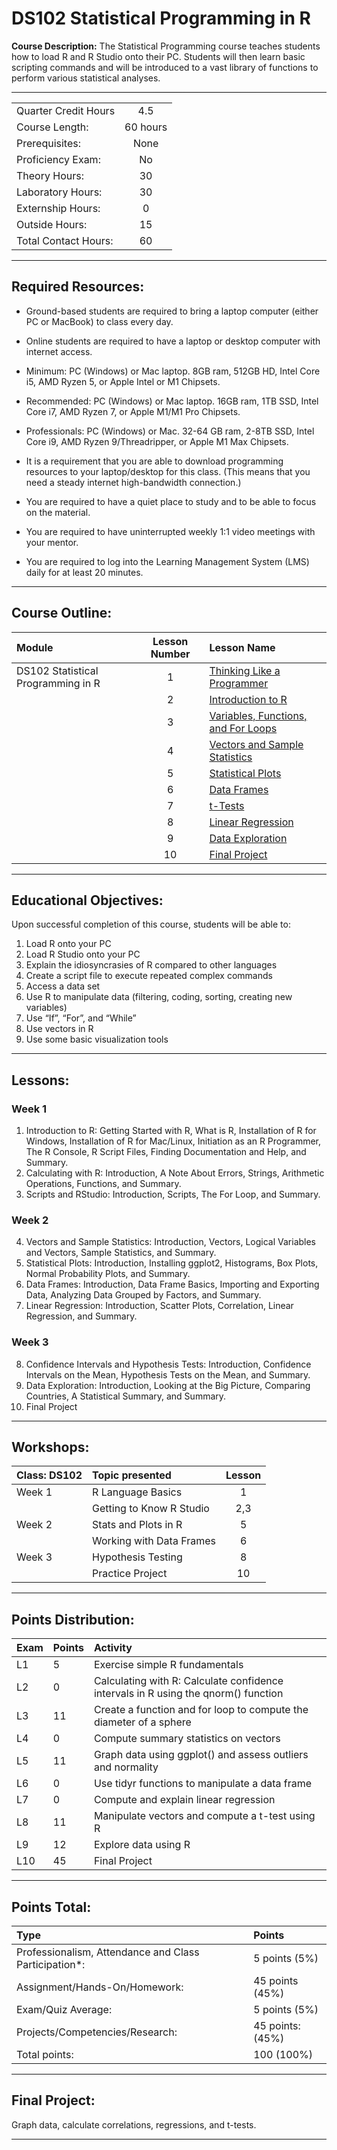 # DS102 Statistical Programming in R

**Course Description:** The Statistical Programming course teaches students how to load R and R Studio onto their PC.  Students will then learn basic scripting commands and will be introduced to a vast library of functions to perform various statistical analyses. 

<hr style="border: 0; height: 1px; background-image: linear-gradient(to right, rgba(0, 0, 0, 0), rgba(0, 0, 0, 0.75), rgba(0, 0, 0, 0));"/>

|                    |     |
|:---                |:---:|
|Quarter Credit Hours| 4.5 |
|Course Length:      | 60 hours|
|Prerequisites:      | None|
|Proficiency Exam:   | No|
|Theory Hours: 	     | 30|
|Laboratory Hours:	 | 30|
|Externship Hours:	 |  0|
|Outside Hours:	     | 15|
|Total Contact Hours:| 60|

<hr style="border: 0; height: 1px; background-image: linear-gradient(to right, rgba(0, 0, 0, 0), rgba(0, 0, 0, 0.75), rgba(0, 0, 0, 0));"/>

## Required Resources: 
- Ground-based students are required to bring a laptop computer (either PC or MacBook) to class every day.  

- Online students are required to have a laptop or desktop computer with internet access.  

- Minimum: PC (Windows) or Mac laptop. 8GB ram, 512GB HD, Intel Core i5,  AMD Ryzen 5, or Apple Intel or M1 Chipsets.

- Recommended: PC (Windows) or Mac laptop. 16GB ram, 1TB SSD, Intel Core i7, AMD Ryzen 7, or Apple M1/M1 Pro Chipsets.

- Professionals: PC (Windows) or Mac. 32-64 GB ram, 2-8TB SSD, Intel Core i9, AMD Ryzen 9/Threadripper, or Apple M1 Max Chipsets.

- It is a requirement that you are able to download programming resources to your laptop/desktop for this class. (This means that you need a steady internet high-bandwidth connection.)

- You are required to have a quiet place to study and to be able to focus on the material.

- You are required to have uninterrupted weekly 1:1 video meetings with your mentor.

- You are required to log into the Learning Management System (LMS) daily for at least 20 minutes.

<hr style="border: 0; height: 1px; background-image: linear-gradient(to right, rgba(0, 0, 0, 0), rgba(0, 0, 0, 0.75), rgba(0, 0, 0, 0));"/>

## Course Outline:

|Module                 |Lesson Number|Lesson Name|
|:---                   |:---:        |:---       |
|DS102 Statistical Programming in R |1   | [Thinking Like a Programmer ](DS102L1.ipynb)  |
|                       |2   | [Introduction to R ](DS102L2.ipynb)                |
|                       |3   | [Variables, Functions, and For Loops ](DS102L3.ipynb)              |
|                       |4   | [Vectors and Sample Statistics ](DS102L4.ipynb)|
|                       |5   | [Statistical Plots ](DS102L5.ipynb)      |
|                       |6   | [Data Frames ](DS102L6.ipynb)        | 
|                       |7   | [t-Tests ](DS102L7.ipynb)       |
|                       |8   | [Linear Regression ](DS102L8.ipynb)   | 
|                       |9   | [Data Exploration ](DS102L9.ipynb)  | 
|                       |10  | [Final Project ](DS102L10.ipynb)         | 

<hr style="border: 0; height: 1px; background-image: linear-gradient(to right, rgba(0, 0, 0, 0), rgba(0, 0, 0, 0.75), rgba(0, 0, 0, 0));"/>

## Educational Objectives:

Upon successful completion of this course, students will be able to:  

1.	Load R onto your PC 
2.	Load R Studio onto your PC
3.	Explain the idiosyncrasies of R compared to other languages
4.	Create a script file to execute repeated complex commands
5.	Access a data set
6.	Use R to manipulate data (filtering, coding, sorting, creating new variables)
7.	Use “If”, “For”, and “While”
8.	Use vectors in R
9.	Use some basic visualization tools

<hr style="border: 0; height: 1px; background-image: linear-gradient(to right, rgba(0, 0, 0, 0), rgba(0, 0, 0, 0.75), rgba(0, 0, 0, 0));"/>

## Lessons:
### Week 1
1.	Introduction to R: Getting Started with R, What is R, Installation of R for Windows, Installation of R for Mac/Linux, Initiation as an R Programmer, The R Console, R Script Files, Finding Documentation and Help, and Summary.  
2.	Calculating with R: Introduction, A Note About Errors, Strings, Arithmetic Operations, Functions, and Summary. 
3.	Scripts and RStudio: Introduction, Scripts, The For Loop, and Summary. 

### Week 2
4.	Vectors and Sample Statistics: Introduction, Vectors, Logical Variables and Vectors, Sample Statistics, and Summary. 
5.	Statistical Plots: Introduction, Installing ggplot2, Histograms, Box Plots, Normal Probability Plots, and Summary. 
6.	Data Frames: Introduction, Data Frame Basics, Importing and Exporting Data, Analyzing Data Grouped by Factors, and Summary.  
7.	Linear Regression: Introduction, Scatter Plots, Correlation, Linear Regression, and Summary.

### Week 3
8.	Confidence Intervals and Hypothesis Tests: Introduction, Confidence Intervals on the Mean, Hypothesis Tests on the Mean, and Summary.
9.	Data Exploration: Introduction, Looking at the Big Picture, Comparing Countries, A Statistical Summary, and Summary.
10.	Final Project 

<hr style="border: 0; height: 1px; background-image: linear-gradient(to right, rgba(0, 0, 0, 0), rgba(0, 0, 0, 0.75), rgba(0, 0, 0, 0));"/>

## Workshops:

|Class: DS102      |Topic presented           |Lesson|
|:---              |:---                      |:---: |
|Week 1            | R Language Basics        | 1    |
|                  | Getting to Know R Studio | 2,3  |
|Week 2            | Stats and Plots in R     | 5    |
|                  | Working with Data Frames | 6    |
|Week 3            | Hypothesis Testing       | 8    |
|                  | Practice Project         | 10   |

<hr style="border: 0; height: 1px; background-image: linear-gradient(to right, rgba(0, 0, 0, 0), rgba(0, 0, 0, 0.75), rgba(0, 0, 0, 0));"/>

## Points Distribution:
|Exam |Points|Activity|
|:--- |:---  |:---    |	
|L1|5| Exercise simple R fundamentals|
|L2|0|Calculating with R:  Calculate confidence intervals in R using the qnorm() function|
|L3|11|Create a function and for loop to compute the diameter of a sphere|
|L4|0|Compute summary statistics on vectors|
|L5|11|Graph data using ggplot() and assess outliers and normality|
|L6|0|Use tidyr functions to manipulate a data frame|
|L7|0|Compute and explain linear regression|
|L8|11|Manipulate vectors and compute a t-test using R|
|L9|12|Explore data using R|
|L10|45|Final Project|

<hr style="border: 0; height: 1px; background-image: linear-gradient(to right, rgba(0, 0, 0, 0), rgba(0, 0, 0, 0.75), rgba(0, 0, 0, 0));"/>

## Points Total:

|Type  | Points  |
|:--- |:--- |	
|Professionalism, Attendance and Class Participation*: |5 points (5%)|
|Assignment/Hands-On/Homework:|45 points (45%)|
|Exam/Quiz Average: |5 points (5%) |
|Projects/Competencies/Research: | 45 points: (45%)| 
|Total points: |100 (100%)|

<hr style="border: 0; height: 1px; background-image: linear-gradient(to right, rgba(0, 0, 0, 0), rgba(0, 0, 0, 0.75), rgba(0, 0, 0, 0));"/>

## Final Project:
Graph data, calculate correlations, regressions, and t-tests. 

<hr style="border: 0; height: 1px; background-image: linear-gradient(to right, rgba(0, 0, 0, 0), rgba(0, 0, 0, 0.75), rgba(0, 0, 0, 0));"/>
